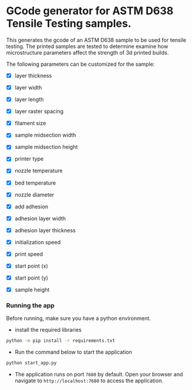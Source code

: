 # GCode generator for ASTM D638 Tensile Testing samples.

This generates the gcode of an ASTM D638 sample to be used for tensile testing.
The printed samples are tested to determine examine how microstructure parameters affect the strength of 3d printed builds.

The following parameters can be customized for the sample:
- [x] layer thickness
- [x] layer width
- [x] layer length
- [x] layer raster spacing
- [x] filament size
- [x] sample midsection width
- [x] sample midsection height
- [x] printer type
- [x] nozzle temperature
- [x] bed temperature
- [x] nozzle diameter
- [x] add adhesion
- [x] adhesion layer width
- [x] adhesion layer thickness
- [x] initialization speed
- [x] print speed
- [x] start point (x)
- [x] start point (y)
- [x] sample height


### Running the app

Before running, make sure you have a python environment.

- install the required libraries
```bash
python -m pip install -r requirements.txt
```

- Run the command below to start the application
```bash
python start_app.py 
```
- The application runs on port `7680` by default. Open your browser and navigate to `http://localhost:7680` to access the application.

